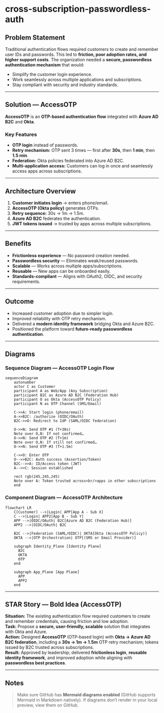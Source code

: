 # cross-subscription-passwordless-auth

## Problem Statement
Traditional authentication flows required customers to create and remember user IDs and passwords. This led to **friction, poor adoption rates, and higher support costs**. The organization needed a **secure, passwordless authentication mechanism** that would:
- Simplify the customer login experience.
- Work seamlessly across multiple applications and subscriptions.
- Stay compliant with security and industry standards.

---

## Solution — AccessOTP
**AccessOTP** is an **OTP-based authentication flow** integrated with **Azure AD B2C** and **Okta**.

### Key Features
- **OTP login** instead of passwords.
- **Retry mechanism:** OTP sent 3 times — first after **30s**, then **1 min**, then **1.5 min**.
- **Federation:** Okta policies federated into Azure AD B2C.
- **Multi-application access:** Customers can log in once and seamlessly access apps across subscriptions.

---

## Architecture Overview
1. **Customer initiates login** → enters phone/email.  
2. **AccessOTP (Okta policy)** generates OTPs.  
3. **Retry sequence:** 30s → 1m → 1.5m.  
4. **Azure AD B2C** federates the authentication.  
5. **JWT tokens issued** → trusted by apps across multiple subscriptions.

---

## Benefits
- **Frictionless experience** — No password creation needed.
- **Passwordless security** — Eliminates weak/reused passwords.
- **Scalable** — Works across multiple apps/subscriptions.
- **Reusable** — New apps can be onboarded easily.
- **Standards-compliant** — Aligns with OAuth2, OIDC, and security requirements.

---

## Outcome
- Increased customer adoption due to simpler login.
- Improved reliability with OTP retry mechanism.
- Delivered a **modern identity framework** bridging Okta and Azure B2C.
- Positioned the platform toward **future-ready passwordless authentication**.

---

## Diagrams

### Sequence Diagram — AccessOTP Login Flow
```mermaid
sequenceDiagram
    autonumber
    actor C as Customer
    participant A as Web/App (Any Subscription)
    participant B2C as Azure AD B2C (Federation Hub)
    participant O as Okta (AccessOTP Policy)
    participant N as OTP Channel (SMS/Email)

    C->>A: Start login (phone/email)
    A->>B2C: /authorize (OIDC/OAuth)
    B2C->>O: Redirect to IdP (SAML/OIDC federation)

    O->>N: Send OTP #1 (T+30s)
    Note over O,N: If not confirmed…
    O->>N: Send OTP #2 (T+1m)
    Note over O,N: If still not confirmed…
    O->>N: Send OTP #3 (T+1.5m)

    C->>O: Enter OTP
    O-->>B2C: Auth success (Assertion/Token)
    B2C-->>A: ID/Access token (JWT)
    A-->>C: Session established

    rect rgb(245,245,245)
    Note over A: Token trusted across<br/>apps in other subscriptions
    end
```

### Component Diagram — AccessOTP Architecture
```mermaid
flowchart LR
    C[Customer] -->|Login| APP[App A - Sub X]
    C -->|Login| APP2[App B - Sub Y]
    APP -->|OIDC/OAuth| B2C[Azure AD B2C (Federation Hub)]
    APP2 -->|OIDC/OAuth| B2C

    B2C -->|Federation (SAML/OIDC)| OKTA[Okta (AccessOTP Policy)]
    OKTA -->|OTP Orchestration| OTP[(SMS or Email Provider)]

    subgraph Identity_Plane [Identity Plane]
      B2C
      OKTA
      OTP
    end

    subgraph App_Plane [App Plane]
      APP
      APP2
    end
```

---

## STAR Story — Bold Idea (AccessOTP)
**Situation:** The existing authentication flow required customers to create and remember credentials, causing friction and low adoption.  
**Task:** Propose a **secure, user-friendly, scalable** solution that integrates with Okta and Azure.  
**Action:** Designed **AccessOTP** (OTP-based login) with **Okta → Azure AD B2C federation**, including a **30s → 1m → 1.5m** OTP retry mechanism; tokens issued by B2C trusted across subscriptions.  
**Result:** Approved by leadership; delivered **frictionless login**, **reusable identity framework**, and improved adoption while aligning with **passwordless best practices**.

---

## Notes
> Make sure GitHub has **Mermaid diagrams enabled** (GitHub supports Mermaid in Markdown natively). If diagrams don’t render in your local preview, view them on GitHub.
